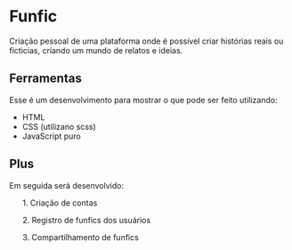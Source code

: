 # Funfic

Criação pessoal de uma plataforma onde é possível criar histórias reais ou ficticias, criando um mundo de relatos e ideias.

## Ferramentas

Esse é um desenvolvimento para mostrar o que pode ser feito utilizando:
- HTML
- CSS (utilizano scss)
- JavaScript puro

## Plus

Em seguida será desenvolvido:
<ol>1. Criação de contas</ol>
<ol>2. Registro de funfics dos usuários</ol>
<ol>3. Compartilhamento de funfics</ol>
